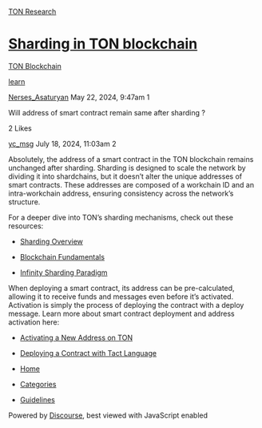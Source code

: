 [TON Research](/)

# [Sharding in TON blockchain](/t/sharding-in-ton-blockchain/18853)

[TON Blockchain](/c/ton-blockchain/17) 

[learn](https://tonresear.ch/tag/learn)

    

[Nerses\_Asaturyan](https://tonresear.ch/u/Nerses_Asaturyan)  May 22, 2024, 9:47am  1

Will address of smart contract remain same after sharding ?

  2 Likes

[yc\_msg](https://tonresear.ch/u/yc_msg) July 18, 2024, 11:03am  2

Absolutely, the address of a smart contract in the TON blockchain remains unchanged after sharding. Sharding is designed to scale the network by dividing it into shardchains, but it doesn’t alter the unique addresses of smart contracts. These addresses are composed of a workchain ID and an intra-workchain address, ensuring consistency across the network’s structure.

For a deeper dive into TON’s sharding mechanisms, check out these resources:

*   [Sharding Overview](https://docs.ton.org/develop/blockchain/shards)
    
*   [Blockchain Fundamentals](https://docs.ton.org/develop/blockchain/shards)
    
*   [Infinity Sharding Paradigm](https://docs.ton.org/develop/blockchain/sharding-lifecycle)
    

When deploying a smart contract, its address can be pre-calculated, allowing it to receive funds and messages even before it’s activated. Activation is simply the process of deploying the contract with a deploy message. Learn more about smart contract deployment and address activation here:

*   [Activating a New Address on TON](https://answers.ton.org/question/1574562671439646720/how-to-make-a-new-address-on-ton-active)
    
*   [Deploying a Contract with Tact Language](https://docs.tact-lang.org/start/deploy)
    

 

*   [Home](/)
*   [Categories](/categories)
*   [Guidelines](/guidelines)

Powered by [Discourse](https://www.discourse.org), best viewed with JavaScript enabled